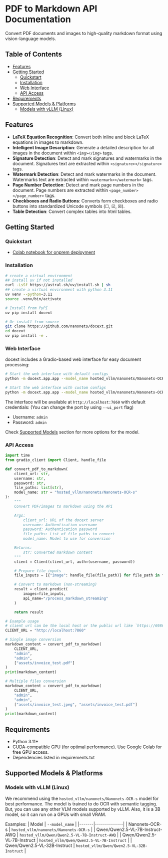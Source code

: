 # PDF to Markdown API Documentation

Convert PDF documents and images to high-quality markdown format using vision-language models.

## Table of Contents
- [Features](#features)
- [Getting Started](#getting-started)
  - [Quickstart](#quickstart)
  - [Installation](#installation)
  - [Web Interface](#web-interface)
  - [API Access](#api-access)
- [Requirements](#requirements)
- [Supported Models & Platforms](#supported-models--platforms)
  - [Models with vLLM (Linux)](#models-with-vllm-linux)

## Features

- **LaTeX Equation Recognition**: Convert both inline and block LaTeX equations in images to markdown.
- **Intelligent Image Description**: Generate a detailed description for all images in the document within `<img></img>` tags.
- **Signature Detection**: Detect and mark signatures and watermarks in the document. Signatures text are extracted within `<signature></signature>` tags.
- **Watermark Detection**: Detect and mark watermarks in the document. Watermarks text are extracted within `<watermark></watermark>` tags.
- **Page Number Detection**: Detect and mark page numbers in the document. Page numbers are extracted within `<page_number></page_number>` tags.
- **Checkboxes and Radio Buttons**: Converts form checkboxes and radio buttons into standardized Unicode symbols (☐, ☑, ☒).
- **Table Detection**: Convert complex tables into html tables.

## Getting Started
### Quickstart
- [Colab notebook for onprem deployment]()

### Installation
```bash
# create a virtual environment
## install uv if not installed
curl -LsSf https://astral.sh/uv/install.sh | sh
## create a virtual environment with python 3.11
uv venv --python=3.11
source .venv/bin/activate

# Install from PyPI
uv pip install docext

# Or install from source
git clone https://github.com/nanonets/docext.git
cd docext
uv pip install -e .
```

### Web Interface

docext includes a Gradio-based web interface for easy document processing:

```bash
# Start the web interface with default configs
python -m docext.app.app --model_name hosted_vllm/nanonets/Nanonets-OCR-s

# Start the web interface with custom configs
python -m docext.app.app --model_name hosted_vllm/nanonets/Nanonets-OCR-s --max_img_size 1024 --concurrency_limit 16 # `--help` for more options
```

The interface will be available at `http://localhost:7860` with default credentials: (You can change the port by using `--ui_port` flag)

- Username: `admin`
- Password: `admin`

Check [Supported Models]() section for more options for the model.

### API Access

```python
import time
from gradio_client import Client, handle_file

def convert_pdf_to_markdown(
    client_url: str,
    username: str,
    password: str,
    file_paths: list[str],
    model_name: str = "hosted_vllm/nanonets/Nanonets-OCR-s"
):
    """
    Convert PDF/images to markdown using the API

    Args:
        client_url: URL of the docext server
        username: Authentication username
        password: Authentication password
        file_paths: List of file paths to convert
        model_name: Model to use for conversion

    Returns:
        str: Converted markdown content
    """
    client = Client(client_url, auth=(username, password))

    # Prepare file inputs
    file_inputs = [{"image": handle_file(file_path)} for file_path in file_paths]

    # Convert to markdown (non-streaming)
    result = client.predict(
        images=file_inputs,
        api_name="/process_markdown_streaming"
    )

    return result

# Example usage
# client url can be the local host or the public url like `https://6986bdd23daef6f7eb.gradio.live/`
CLIENT_URL = "http://localhost:7860"

# Single image conversion
markdown_content = convert_pdf_to_markdown(
    CLIENT_URL,
    "admin",
    "admin",
    ["assets/invoice_test.pdf"]
)
print(markdown_content)

# Multiple files conversion
markdown_content = convert_pdf_to_markdown(
    CLIENT_URL,
    "admin",
    "admin",
    ["assets/invoice_test.jpeg", "assets/invoice_test.pdf"]
)
print(markdown_content)
```
## Requirements

- Python 3.11+
- CUDA-compatible GPU (for optimal performance). Use Google Colab for free GPU access.
- Dependencies listed in requirements.txt

## Supported Models & Platforms
### Models with vLLM (Linux)

We recommend using the `hosted_vllm/nanonets/Nanonets-OCR-s` model for best performance. The model is trained to do OCR with semantic tagging. But, you can use any other VLM models supported by vLLM. Also, it is a 3B model, so it can run on a GPUs with small VRAM.

Examples:
| Model | `--model_name` |
|-------|--------------|
| Nanonets-OCR-s | `hosted_vllm/nanonets/Nanonets-OCR-s` |
| Qwen/Qwen2.5-VL-7B-Instruct-AWQ | `hosted_vllm/Qwen/Qwen2.5-VL-7B-Instruct-AWQ` |
| Qwen/Qwen2.5-VL-7B-Instruct | `hosted_vllm/Qwen/Qwen2.5-VL-7B-Instruct` |
| Qwen/Qwen2.5-VL-32B-Instruct | `hosted_vllm/Qwen/Qwen2.5-VL-32B-Instruct` |
